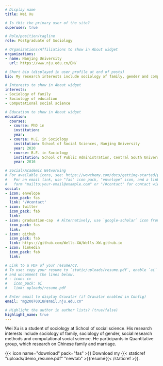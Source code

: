 ```yaml
---
# Display name
title: Wei Xu

# Is this the primary user of the site?
superuser: true

# Role/position/tagline
role: Postgraduate of Sociology

# Organizations/Affiliations to show in About widget
organizations:
- name: Nanjing University
  url: https://www.nju.edu.cn/EN/

# Short bio (displayed in user profile at end of posts)
bio: My research interests include sociology of family, gender and computational social science.

# Interests to show in About widget
interests:
- Sociology of family
- Sociology of education
- Computational social science

# Education to show in About widget
education:
  courses:
  - course: PhD in 
    institution: 
    year: 
  - course: M.E. in Sociology
    institution: School of Social Sciences, Nanjing University
    year: 2020
  - course: B.E. in Sociology
    institution: School of Public Administration, Central South University
    year: 2016

# Social/Academic Networking
# For available icons, see: https://wowchemy.com/docs/getting-started/page-builder/#icons
#   For an email link, use "fas" icon pack, "envelope" icon, and a link in the
#   form "mailto:your-email@example.com" or "/#contact" for contact widget.
social:
- icon: envelope
  icon_pack: fas
  link: '/#contact'
- icon: twitter
  icon_pack: fab
  link: 
- icon: graduation-cap  # Alternatively, use `google-scholar` icon from `ai` icon pack
  icon_pack: fas
  link: 
- icon: github
  icon_pack: fab
  link: https://github.com/Wells-XW/Wells-XW.github.io
- icon: linkedin
  icon_pack: fab
  link: 

# Link to a PDF of your resume/CV.
# To use: copy your resume to `static/uploads/resume.pdf`, enable `ai` icons in `params.toml`, 
# and uncomment the lines below.
# - icon: cv
#   icon_pack: ai
#   link: uploads/resume.pdf

# Enter email to display Gravatar (if Gravatar enabled in Config)
email: "mg20070018@smail.nju.edu.cn"

# Highlight the author in author lists? (true/false)
highlight_name: true
---
```


Wei Xu is a student of sociology at School of social science. His research interests include sociology of family, sociology of gender, social research methods and computational social science. He participants in Quantitative group, which research on Chinese family and marriage.


{{< icon name="download" pack="fas" >}} Download my {{< staticref "uploads/demo_resume.pdf" "newtab" >}}resumé{{< /staticref >}}.

